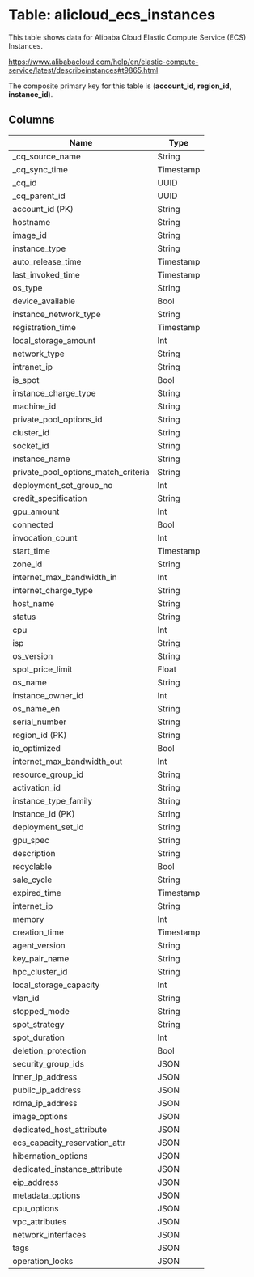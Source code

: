 # Table: alicloud_ecs_instances

This table shows data for Alibaba Cloud Elastic Compute Service (ECS) Instances.

https://www.alibabacloud.com/help/en/elastic-compute-service/latest/describeinstances#t9865.html

The composite primary key for this table is (**account_id**, **region_id**, **instance_id**).

## Columns

| Name          | Type          |
| ------------- | ------------- |
|_cq_source_name|String|
|_cq_sync_time|Timestamp|
|_cq_id|UUID|
|_cq_parent_id|UUID|
|account_id (PK)|String|
|hostname|String|
|image_id|String|
|instance_type|String|
|auto_release_time|Timestamp|
|last_invoked_time|Timestamp|
|os_type|String|
|device_available|Bool|
|instance_network_type|String|
|registration_time|Timestamp|
|local_storage_amount|Int|
|network_type|String|
|intranet_ip|String|
|is_spot|Bool|
|instance_charge_type|String|
|machine_id|String|
|private_pool_options_id|String|
|cluster_id|String|
|socket_id|String|
|instance_name|String|
|private_pool_options_match_criteria|String|
|deployment_set_group_no|Int|
|credit_specification|String|
|gpu_amount|Int|
|connected|Bool|
|invocation_count|Int|
|start_time|Timestamp|
|zone_id|String|
|internet_max_bandwidth_in|Int|
|internet_charge_type|String|
|host_name|String|
|status|String|
|cpu|Int|
|isp|String|
|os_version|String|
|spot_price_limit|Float|
|os_name|String|
|instance_owner_id|Int|
|os_name_en|String|
|serial_number|String|
|region_id (PK)|String|
|io_optimized|Bool|
|internet_max_bandwidth_out|Int|
|resource_group_id|String|
|activation_id|String|
|instance_type_family|String|
|instance_id (PK)|String|
|deployment_set_id|String|
|gpu_spec|String|
|description|String|
|recyclable|Bool|
|sale_cycle|String|
|expired_time|Timestamp|
|internet_ip|String|
|memory|Int|
|creation_time|Timestamp|
|agent_version|String|
|key_pair_name|String|
|hpc_cluster_id|String|
|local_storage_capacity|Int|
|vlan_id|String|
|stopped_mode|String|
|spot_strategy|String|
|spot_duration|Int|
|deletion_protection|Bool|
|security_group_ids|JSON|
|inner_ip_address|JSON|
|public_ip_address|JSON|
|rdma_ip_address|JSON|
|image_options|JSON|
|dedicated_host_attribute|JSON|
|ecs_capacity_reservation_attr|JSON|
|hibernation_options|JSON|
|dedicated_instance_attribute|JSON|
|eip_address|JSON|
|metadata_options|JSON|
|cpu_options|JSON|
|vpc_attributes|JSON|
|network_interfaces|JSON|
|tags|JSON|
|operation_locks|JSON|